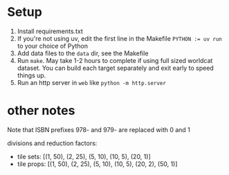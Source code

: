 # Setup

1. Install requirements.txt
2. If you're not using uv, edit the first line in the Makefile `PYTHON := uv run` to your choice of Python
3. Add data files to the `data` dir, see the Makefile
4. Run `make`. May take 1-2 hours to complete if using full sized worldcat dataset. You can build each target separately and exit early to speed things up.
5. Run an http server in `web` like `python -m http.server`

# other notes

Note that ISBN prefixes 978- and 979- are replaced with 0 and 1

divisions and reduction factors:

- tile sets: [(1, 50), (2, 25), (5, 10), (10, 5), (20, 1)]
- tile props: [(1, 50), (2, 25), (5, 10), (10, 5), (20, 2), (50, 1)]
